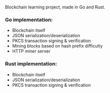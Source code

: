 Blockchain learning project, made in Go and Rust.

### Go implementation:
* Blockchain itself
* JSON serialization/deserialization
* PKCS transaction signing & verification
* Mining blocks based on hash prefix difficulty
* HTTP miner server

### Rust implementation:
* Blockchain itself
* JSON serialization/deserialization
* PKCS transaction signing & verification
